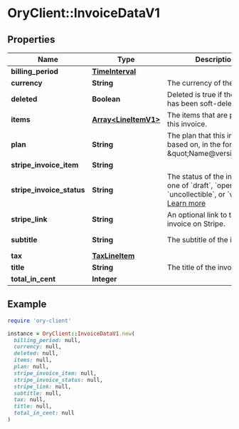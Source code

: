 # OryClient::InvoiceDataV1

## Properties

| Name | Type | Description | Notes |
| ---- | ---- | ----------- | ----- |
| **billing_period** | [**TimeInterval**](TimeInterval.md) |  |  |
| **currency** | **String** | The currency of the invoice. | [readonly] |
| **deleted** | **Boolean** | Deleted is true if the invoice has been soft-deleted. | [optional][readonly] |
| **items** | [**Array&lt;LineItemV1&gt;**](LineItemV1.md) | The items that are part of this invoice. | [readonly] |
| **plan** | **String** | The plan that this invoice is based on, in the format \&quot;Name@version\&quot;. | [optional][readonly] |
| **stripe_invoice_item** | **String** |  | [optional] |
| **stripe_invoice_status** | **String** | The status of the invoice, one of &#x60;draft&#x60;, &#x60;open&#x60;, &#x60;paid&#x60;, &#x60;uncollectible&#x60;, or &#x60;void&#x60;. [Learn more](https://stripe.com/docs/billing/invoices/workflow#workflow-overview) | [optional] |
| **stripe_link** | **String** | An optional link to the invoice on Stripe. | [optional][readonly] |
| **subtitle** | **String** | The subtitle of the invoice. | [optional][readonly] |
| **tax** | [**TaxLineItem**](TaxLineItem.md) |  | [optional] |
| **title** | **String** | The title of the invoice. | [readonly] |
| **total_in_cent** | **Integer** |  |  |

## Example

```ruby
require 'ory-client'

instance = OryClient::InvoiceDataV1.new(
  billing_period: null,
  currency: null,
  deleted: null,
  items: null,
  plan: null,
  stripe_invoice_item: null,
  stripe_invoice_status: null,
  stripe_link: null,
  subtitle: null,
  tax: null,
  title: null,
  total_in_cent: null
)
```

